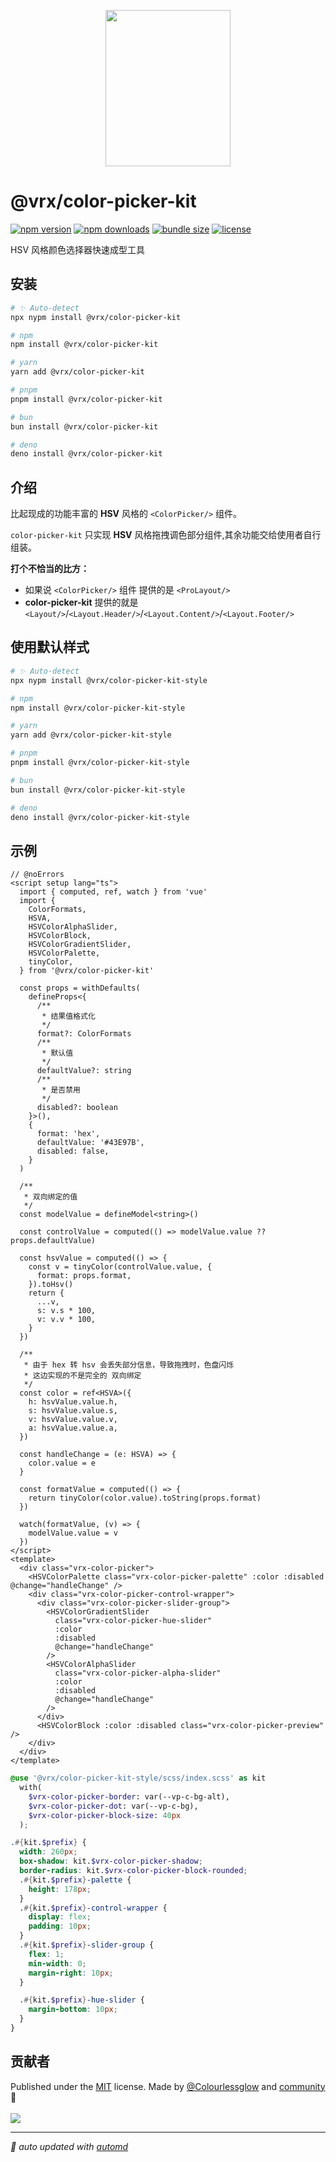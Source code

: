 <p align="center">
<img src="https://vrx-vue.github.io/color-picker-kit/icon.svg" width="200" height="250">
</p>

# @vrx/color-picker-kit

<!-- automd:badges color="green" license licenseBranch name="@vrx/color-picker-kit"  bundlephobia packagephobia -->

[![npm version](https://img.shields.io/npm/v/@vrx/color-picker-kit?color=green)](https://npmjs.com/package/@vrx/color-picker-kit)
[![npm downloads](https://img.shields.io/npm/dm/@vrx/color-picker-kit?color=green)](https://npm.chart.dev/@vrx/color-picker-kit)
[![bundle size](https://img.shields.io/bundlephobia/minzip/@vrx/color-picker-kit?color=green)](https://bundlephobia.com/package/@vrx/color-picker-kit)
[![license](https://img.shields.io/github/license/vrx-vue/color-picker-kit?color=green)](https://github.com/vrx-vue/color-picker-kit/blob/true/LICENSE)

<!-- /automd -->

HSV 风格颜色选择器快速成型工具

## 安装

<!-- automd:pm-install name="@vrx/color-picker-kit" -->

```sh
# ✨ Auto-detect
npx nypm install @vrx/color-picker-kit

# npm
npm install @vrx/color-picker-kit

# yarn
yarn add @vrx/color-picker-kit

# pnpm
pnpm install @vrx/color-picker-kit

# bun
bun install @vrx/color-picker-kit

# deno
deno install @vrx/color-picker-kit
```

<!-- /automd -->

## 介绍

比起现成的功能丰富的 **HSV** 风格的 `<ColorPicker/>` 组件。

`color-picker-kit` 只实现 **HSV** 风格拖拽调色部分组件,其余功能交给使用者自行组装。

**打个不恰当的比方：**
- 如果说 `<ColorPicker/>` 组件 提供的是 `<ProLayout/>` 
- **color-picker-kit** 提供的就是 `<Layout/>`/`<Layout.Header/>`/`<Layout.Content/>`/`<Layout.Footer/>`

## 使用默认样式

<!-- automd:pm-install name="@vrx/color-picker-kit-style" -->

```sh
# ✨ Auto-detect
npx nypm install @vrx/color-picker-kit-style

# npm
npm install @vrx/color-picker-kit-style

# yarn
yarn add @vrx/color-picker-kit-style

# pnpm
pnpm install @vrx/color-picker-kit-style

# bun
bun install @vrx/color-picker-kit-style

# deno
deno install @vrx/color-picker-kit-style
```

<!-- /automd -->

## 示例

<!-- automd:file src="../../docs/demos/ColorPicker/index.vue" code -->

```vue [index.vue]
// @noErrors
<script setup lang="ts">
  import { computed, ref, watch } from 'vue'
  import {
    ColorFormats,
    HSVA,
    HSVColorAlphaSlider,
    HSVColorBlock,
    HSVColorGradientSlider,
    HSVColorPalette,
    tinyColor,
  } from '@vrx/color-picker-kit'

  const props = withDefaults(
    defineProps<{
      /**
       * 结果值格式化
       */
      format?: ColorFormats
      /**
       * 默认值
       */
      defaultValue?: string
      /**
       * 是否禁用
       */
      disabled?: boolean
    }>(),
    {
      format: 'hex',
      defaultValue: '#43E97B',
      disabled: false,
    }
  )

  /**
   * 双向绑定的值
   */
  const modelValue = defineModel<string>()

  const controlValue = computed(() => modelValue.value ?? props.defaultValue)

  const hsvValue = computed(() => {
    const v = tinyColor(controlValue.value, {
      format: props.format,
    }).toHsv()
    return {
      ...v,
      s: v.s * 100,
      v: v.v * 100,
    }
  })

  /**
   * 由于 hex 转 hsv 会丢失部分信息，导致拖拽时，色盘闪烁
   * 这边实现的不是完全的 双向绑定
   */
  const color = ref<HSVA>({
    h: hsvValue.value.h,
    s: hsvValue.value.s,
    v: hsvValue.value.v,
    a: hsvValue.value.a,
  })

  const handleChange = (e: HSVA) => {
    color.value = e
  }

  const formatValue = computed(() => {
    return tinyColor(color.value).toString(props.format)
  })

  watch(formatValue, (v) => {
    modelValue.value = v
  })
</script>
<template>
  <div class="vrx-color-picker">
    <HSVColorPalette class="vrx-color-picker-palette" :color :disabled @change="handleChange" />
    <div class="vrx-color-picker-control-wrapper">
      <div class="vrx-color-picker-slider-group">
        <HSVColorGradientSlider
          class="vrx-color-picker-hue-slider"
          :color
          :disabled
          @change="handleChange"
        />
        <HSVColorAlphaSlider
          class="vrx-color-picker-alpha-slider"
          :color
          :disabled
          @change="handleChange"
        />
      </div>
      <HSVColorBlock :color :disabled class="vrx-color-picker-preview" />
    </div>
  </div>
</template>

```

<!-- /automd -->

<!-- automd:file src="../../docs/demos/ColorPicker/index.scss" code -->

```scss [index.scss]
@use '@vrx/color-picker-kit-style/scss/index.scss' as kit
  with(
    $vrx-color-picker-border: var(--vp-c-bg-alt),
    $vrx-color-picker-dot: var(--vp-c-bg),
    $vrx-color-picker-block-size: 40px
  );

.#{kit.$prefix} {
  width: 260px;
  box-shadow: kit.$vrx-color-picker-shadow;
  border-radius: kit.$vrx-color-picker-block-rounded;
  .#{kit.$prefix}-palette {
    height: 178px;
  }
  .#{kit.$prefix}-control-wrapper {
    display: flex;
    padding: 10px;
  }
  .#{kit.$prefix}-slider-group {
    flex: 1;
    min-width: 0;
    margin-right: 10px;
  }

  .#{kit.$prefix}-hue-slider {
    margin-bottom: 10px;
  }
}

```

<!-- /automd -->

## 贡献者
<!-- automd:contributors author="Colourlessglow" license="MIT" -->

Published under the [MIT](https://github.com/vrx-vue/color-picker-kit/blob/main/LICENSE) license.
Made by [@Colourlessglow](https://github.com/Colourlessglow) and [community](https://github.com/vrx-vue/color-picker-kit/graphs/contributors) 💛
<br><br>
<a href="https://github.com/vrx-vue/color-picker-kit/graphs/contributors">
<img src="https://contrib.rocks/image?repo=vrx-vue/color-picker-kit" />
</a>

<!-- /automd -->

<!-- automd:with-automd -->

---

_🤖 auto updated with [automd](https://automd.unjs.io)_

<!-- /automd -->

